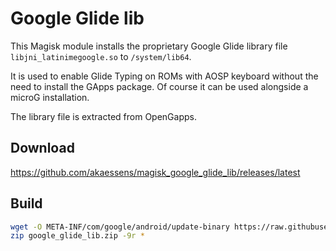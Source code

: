 # Google Glide lib

This Magisk module installs the proprietary Google Glide library file `libjni_latinimegoogle.so` to `/system/lib64`.

It is used to enable Glide Typing on ROMs with AOSP keyboard without the need to install the GApps package.
Of course it can be used alongside a microG installation.

The library file is extracted from OpenGapps.


## Download

https://github.com/akaessens/magisk_google_glide_lib/releases/latest

## Build

```bash
wget -O META-INF/com/google/android/update-binary https://raw.githubusercontent.com/topjohnwu/Magisk/master/scripts/module_installer.sh
zip google_glide_lib.zip -9r *
```


